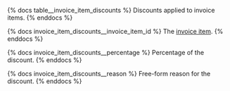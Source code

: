 {% docs table__invoice_item_discounts %}
Discounts applied to invoice items.
{% enddocs %}

{% docs invoice_item_discounts__invoice_item_id %}
The [invoice item](#!/source/source.tamanu.tamanu.invoice_items).
{% enddocs %}

{% docs invoice_item_discounts__percentage %}
Percentage of the discount.
{% enddocs %}

{% docs invoice_item_discounts__reason %}
Free-form reason for the discount.
{% enddocs %}
